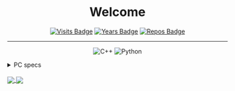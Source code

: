 <h1  align="center">Welcome</h1></p>

<div align="center">

[![Visits Badge](https://badges.pufler.dev/visits/Papr3ka/Papr3ka)](https://badges.pufler.dev)
[![Years Badge](https://badges.pufler.dev/years/Papr3ka)](https://badges.pufler.dev)
[![Repos Badge](https://badges.pufler.dev/repos/Papr3ka)](https://badges.pufler.dev)

</div>

---

<div align="center">
  
![C++](https://img.shields.io/badge/-C++-00599C?style=flat-square&logo=c)
![Python](https://img.shields.io/badge/-Python-black?style=flat-square&logo=Python)

</div>

<details>
<summary>PC specs</summary>

* I5 8600K

* GTX 1070 Ti

* Z370 Krait Gaming

* 2x 8Gb Corsair Vengance LPX

* Cryorig H7 Quad Lumi

* NZXT S340
</details>

<br />

<a href="https://github.com/Papr3ka/Papr3ka">
<img align="center" src="https://github-readme-stats.vercel.app/api?username=Papr3ka&title_color=ffffff&icon_color=38a0ff&text_color=6e93b5&bg_color=64,666f78,4f5c69,3f4f5e,22384c,172f45" />
  
<img align="center" src="https://github-readme-stats.vercel.app/api/top-langs/?username=Papr3ka&title_color=ffffff&icon_color=38a0ff&text_color=6e93b5&bg_color=64,666f78,4f5c69,3f4f5e,22384c,172f45&show_icons=true&langs_count=3&hide_title=true" />
</a>

